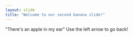 ```yaml
---
layout: slide
title: "Welcome to our second banana slide!"
---
```

"There's an apple in my ear"
Use the left arrow to go back!
